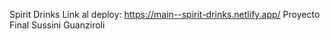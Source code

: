 Spirit Drinks
Link al deploy: https://main--spirit-drinks.netlify.app/
Proyecto Final
Sussini Guanziroli
